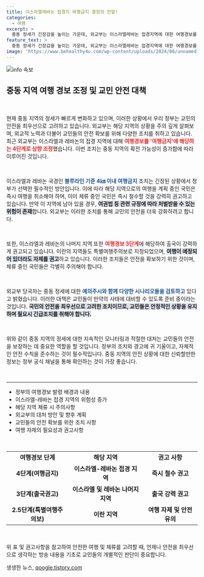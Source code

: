 ```yaml
---
title: 이스라엘레바논 접경지 여행금지 결정의 전말!
categories:
  - 여행
excerpt: >
  중동 정세가 긴장감을 높이는 가운데, 외교부는 이스라엘레바논 접경지역에 대한 여행경보를 4단계로 격상하며 여행금지를 강력히 권고하고 있다. 안전을 위해 즉각적인 철수가 필요하니, 여행 계획이 있다면 지금 바로 확인하세요!
feature_text: >
  중동 정세가 긴장감을 높이는 가운데, 외교부는 이스라엘레바논 접경지역에 대한 여행경보를 4단계로 격상하며 여행금지를 강력히 권고하고 있다. 안전을 위해 즉각적인 철수가 필요하니, 여행 계획이 있다면 지금 바로 확인하세요!
image: 'https://www.behealthy4u.com/wp-content/uploads/2024/06/unnamed-file.png'
---
```


<p><img src="https://www.behealthy4u.com/wp-content/uploads/2024/06/unnamed-file.png" alt="info 속보" /></p>

<h2 data-ke-size="size26">중동 지역 여행 경보 조정 및 교민 안전 대책</h2>

<p data-ke-size="size16">&nbsp;</p>

<p>현재 중동 지역의 정세가 빠르게 변화하고 있으며, 이러한 상황에서 우리 정부는 교민의 안전을 최우선으로 고려하고 있습니다. 외교부는 해당 지역의 상황을 주의 깊게 살펴보며, 외교적 노력과 더불어 교민들의 안전 확보를 위해 다양한 조치를 취하고 있습니다. 최근 외교부는 이스라엘과 레바논의 접경 지역에 대해 <b><span style="color: #ee2323;">여행경보를 '여행금지'에 해당하는 4단계로 상향 조정</span></b>했습니다. 이번 조치는 중동 지역의 확전 가능성이 증가함에 따라 이루어진 것입니다.</p>

<p data-ke-size="size16">&nbsp;</p>

<p>이스라엘과 레바논 국경인 <b><span style="color: #1a5490;">블루라인 기준 4㎞ 이내 여행금지</span></b> 조치는 긴장된 상황에서 정부가 선택한 필수적인 방안입니다. 이에 따라 해당 지역으로의 여행을 계획 중인 국민은 즉시 여행을 취소해야 하며, 이미 체류 중인 국민은 즉시 철수할 것을 강력히 권고하고 있습니다. 만약 이 지역에 남아 있을 경우, <b><span style="background-color: #21538527;">여권법 등 관련 규정에 따라 처벌받을 수 있는 위험이 존재</span></b>합니다. 외교부는 이러한 조치를 통해 교민의 안전을 더욱 강화하려고 합니다.</p>

<p data-ke-size="size16">&nbsp;</p>

<p>또한, 이스라엘과 레바논의 나머지 지역 또한 <b><span style="color: #ee2323;">여행경보 3단계</span></b>에 해당하여 출국이 강력하게 권고되고 있습니다. 이란의 지역들도 특별여행주의보로 지정되었으며, <b><span style="background-color: #21538527;">여행이 예정되어 있더라도 자제를 권고</span></b>하고 있습니다. 이러한 조치들은 안전을 확보하기 위한 것이며, 체류 중인 국민들은 각별히 주의해야 합니다. </p>

<p data-ke-size="size16">&nbsp;</p>

<p>외교부 당국자는 중동 정세에 대한 <b><span style="color: #1a5490;">예의주시와 함께 다양한 시나리오들을 검토하고</span></b> 있다고 밝혔습니다. 이러한 대책은 교민들이 만약의 사태에 대비할 수 있도록 준비 중이라는 것입니다. <b><span style="background-color: #21538527;">국민의 안전을 최우선으로 고려한 조치이므로, 교민들은 안정적인 상황을 유지하며 필요시 긴급조치를 취해야 합니다.</span></b></p>

<p data-ke-size="size16">&nbsp;</p>

<p>위와 같이 중동 지역의 정세에 대한 지속적인 모니터링과 적절한 대처는 교민들의 안전을 보장하는 데 중요한 역할을 할 것입니다. 정부의 조치와 경고에 귀 기울이고, 자체적인 안전 수칙을 준수하는 것이 필수적입니다. 중동 지역의 안전 상황에 대한 신뢰할만한 정보는 정부 공식 채널을 통해 확인하는 것이 가장 좋습니다. </p>

<p data-ke-size="size16">&nbsp;</p>

<hr>

<ul>
    <li>정부의 여행경보 발령 배경과 내용</li>
    <li>이스라엘-레바논 접경 지역의 위험성 증가</li>
    <li>해당 지역 체류 시 주의사항</li>
    <li>외교부의 대처 방안 및 향후 계획</li>
    <li>교민들의 안전 확보를 위한 조치 사항</li>
    <li>여행 자제의 필요성과 권고사항</li>
</ul>

<p data-ke-size="size16">&nbsp;</p>

<table>
    <tr>
        <td style="text-align: center; height: 17px;"><b>여행경보 단계</b></td>
        <td style="text-align: center; height: 17px;"><b>해당 지역</b></td>
        <td style="text-align: center; height: 17px;"><b>권고 사항</b></td>
    </tr>
    <tr>
        <td style="text-align: center; height: 17px;"><b>4단계(여행금지)</b></td>
        <td style="text-align: center; height: 17px;"><b>이스라엘-레바논 접경 지역</b></td>
        <td style="text-align: center; height: 17px;"><b>즉시 철수 권고</b></td>
    </tr>
    <tr>
        <td style="text-align: center; height: 17px;"><b>3단계(출국권고)</b></td>
        <td style="text-align: center; height: 17px;"><b>이스라엘 및 레바논 나머지 지역</b></td>
        <td style="text-align: center; height: 17px;"><b>출국 강력 권고</b></td>
    </tr>
    <tr>
        <td style="text-align: center; height: 17px;"><b>2.5단계(특별여행주의보)</b></td>
        <td style="text-align: center; height: 17px;"><b>이란 지역</b></td>
        <td style="text-align: center; height: 17px;"><b>여행 자제 및 안전 유의</b></td>
    </tr>
</table>

<p data-ke-size="size16">&nbsp;</p>

<p>위 표 및 권고사항을 참고하여 안전한 여행 및 체류를 고려할 때, 언제나 안전을 최우선으로 생각하는 방송 내용을 기초로 교민들의 개별적인 판단이 중요합니다.</p>
생생한 뉴스, <a href="https://qoogle.tistory.com" rel="dofollow">qoogle.tistory.com</a>


